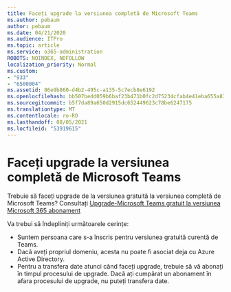 ```yaml
---
title: Faceți upgrade la versiunea completă de Microsoft Teams
ms.author: pebaum
author: pebaum
ms.date: 04/21/2020
ms.audience: ITPro
ms.topic: article
ms.service: o365-administration
ROBOTS: NOINDEX, NOFOLLOW
localization_priority: Normal
ms.custom:
- "933"
- "6500004"
ms.assetid: 86e9b860-d4b2-495c-a135-5c7ecb8e6192
ms.openlocfilehash: bb507bedd059b6baf23b471b0fc2d75234cfab4e41eba655a83a645c65669680
ms.sourcegitcommit: b5f7da89a650d2915dc652449623c78be6247175
ms.translationtype: MT
ms.contentlocale: ro-RO
ms.lasthandoff: 08/05/2021
ms.locfileid: "53919615"
---
```

# <a name="upgrade-to-the-full-version-of-microsoft-teams"></a>Faceți upgrade la versiunea completă de Microsoft Teams

Trebuie să faceți upgrade de la versiunea gratuită la versiunea completă de Microsoft Teams? Consultați [Upgrade-Microsoft Teams gratuit la versiunea Microsoft 365 abonament](https://docs.microsoft.com/microsoftteams/upgrade-freemium)

Va trebui să îndepliniți următoarele cerințe:

- Suntem persoana care s-a înscris pentru versiunea gratuită curentă de Teams.
- Dacă aveți propriul domeniu, acesta nu poate fi asociat deja cu Azure Active Directory.
- Pentru a transfera date atunci când faceți upgrade, trebuie să vă abonați în timpul procesului de upgrade. Dacă ați cumpărat un abonament în afara procesului de upgrade, nu puteți transfera date.
